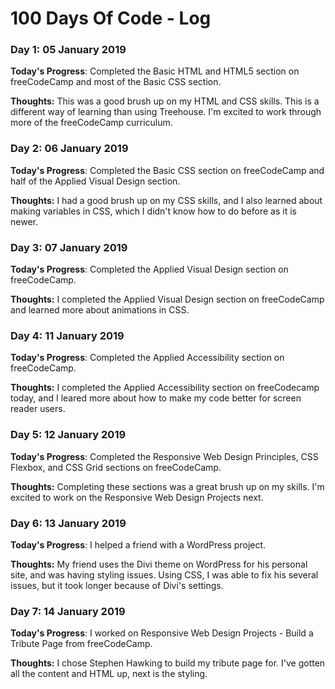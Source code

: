 # 100 Days Of Code - Log

### Day 1: 05 January 2019

**Today's Progress**: Completed the Basic HTML and HTML5 section on freeCodeCamp and most of the Basic CSS section.

**Thoughts:** This was a good brush up on my HTML and CSS skills. This is a different way of learning than using Treehouse. I'm excited to work through more of the freeCodeCamp curriculum. 

### Day 2: 06 January 2019

**Today's Progress**: Completed the Basic CSS section on freeCodeCamp and half of the Applied Visual Design section.

**Thoughts:** I had a good brush up on my CSS skills, and I also learned about making variables in CSS, which I didn't know how to do before as it is newer.

### Day 3: 07 January 2019

**Today's Progress**: Completed the Applied Visual Design section on freeCodeCamp.

**Thoughts:** I completed the Applied Visual Design section on freeCodeCamp and learned more about animations in CSS.

### Day 4: 11 January 2019

**Today's Progress**: Completed the Applied Accessibility section on freeCodeCamp.

**Thoughts:** I completed the Applied Accessibility section on freeCodecamp today, and I leared more about how to make my code better for screen reader users.

### Day 5: 12 January 2019

**Today's Progress**: Completed the Responsive Web Design Principles, CSS Flexbox, and CSS Grid sections on freeCodeCamp.

**Thoughts:** Completing these sections was a great brush up on my skills. I'm excited to work on the Responsive Web Design Projects next.

### Day 6: 13 January 2019

**Today's Progress**: I helped a friend with a WordPress project.

**Thoughts:** My friend uses the Divi theme on WordPress for his personal site, and was having styling issues. Using CSS, I was able to fix his several issues, but it took longer because of Divi's settings.

### Day 7: 14 January 2019

**Today's Progress**: I worked on Responsive Web Design Projects - Build a Tribute Page from freeCodeCamp.

**Thoughts:** I chose Stephen Hawking to build my tribute page for. I've gotten all the content and HTML up, next is the styling.

